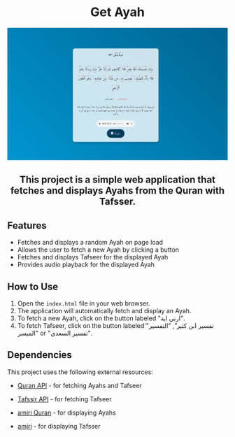 <!-- # Ayat Project -->
<h1 align="center">Get Ayah</h1>

<p align="center">
  <img  src="./img/Screenshot from 2024-04-11 07-05-17.png">
</p>

<h2 align="center">This project is a simple web application that fetches and displays Ayahs from the Quran with Tafsser.</h2>

## Features

- Fetches and displays a random Ayah on page load
- Allows the user to fetch a new Ayah by clicking a button
- Fetches and displays Tafseer for the displayed Ayah
- Provides audio playback for the displayed Ayah

## How to Use

1. Open the `index.html` file in your web browser.
2. The application will automatically fetch and display an Ayah.
3. To fetch a new Ayah, click on the button labeled "ارني اية".
4. To fetch Tafseer, click on the button labeled'"تفسير ابن كثير", "التفسير الميسر" or "تفسير السعدي".

## Dependencies

This project uses the following external resources:
- [Quran API](https://alquran.cloud/api) - for fetching Ayahs and Tafseer
- [Tafssir API](https://github.com/spa5k/tafsir_api) -  for fetching Tafseer

- [amiri Quran](https://fonts.google.com/specimen/Amiri+Quran?query=amir) - for displaying Ayahs
- [amiri](https://fonts.google.com/specimen/Amiri?query=amir) - for displaying Tafsser